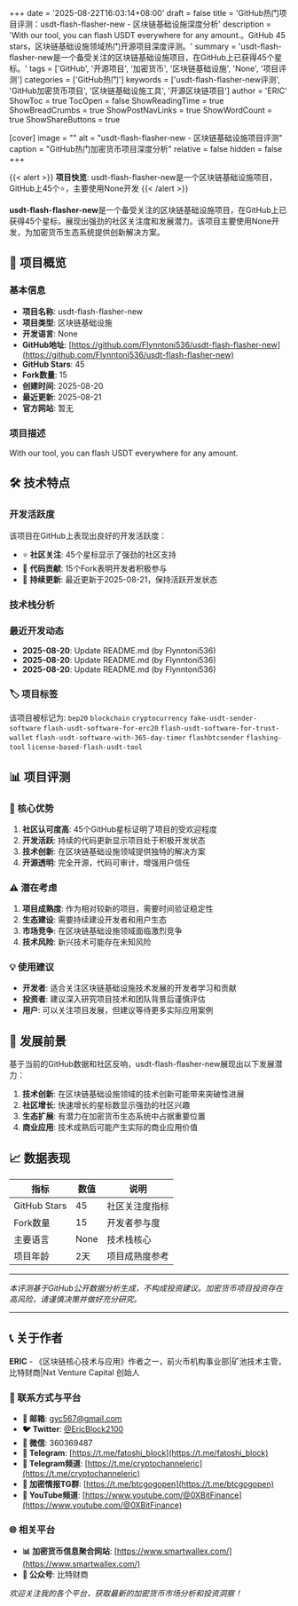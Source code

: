 +++
date = '2025-08-22T16:03:14+08:00'
draft = false
title = 'GitHub热门项目评测：usdt-flash-flasher-new - 区块链基础设施深度分析'
description = 'With our tool, you can flash USDT everywhere for any amount.。GitHub 45 stars，区块链基础设施领域热门开源项目深度评测。'
summary = 'usdt-flash-flasher-new是一个备受关注的区块链基础设施项目，在GitHub上已获得45个星标。'
tags = ['GitHub', '开源项目', '加密货币', '区块链基础设施', 'None', '项目评测']
categories = ['GitHub热门']
keywords = ['usdt-flash-flasher-new评测', 'GitHub加密货币项目', '区块链基础设施工具', '开源区块链项目']
author = 'ERIC'
ShowToc = true
TocOpen = false
ShowReadingTime = true
ShowBreadCrumbs = true
ShowPostNavLinks = true
ShowWordCount = true
ShowShareButtons = true

[cover]
image = ""
alt = "usdt-flash-flasher-new - 区块链基础设施项目评测"
caption = "GitHub热门加密货币项目深度分析"
relative = false
hidden = false
+++

{{< alert >}}
**项目快览**: usdt-flash-flasher-new是一个区块链基础设施项目，GitHub上45个⭐，主要使用None开发
{{< /alert >}}

**usdt-flash-flasher-new**是一个备受关注的区块链基础设施项目，在GitHub上已获得45个星标，展现出强劲的社区关注度和发展潜力。该项目主要使用None开发，为加密货币生态系统提供创新解决方案。

## 🎯 项目概览

### 基本信息
- **项目名称**: usdt-flash-flasher-new
- **项目类型**: 区块链基础设施
- **开发语言**: None
- **GitHub地址**: [https://github.com/Flynntoni536/usdt-flash-flasher-new](https://github.com/Flynntoni536/usdt-flash-flasher-new)
- **GitHub Stars**: 45
- **Fork数量**: 15
- **创建时间**: 2025-08-20
- **最近更新**: 2025-08-21
- **官方网站**: 暂无

### 项目描述
With our tool, you can flash USDT everywhere for any amount.

## 🛠️ 技术特点

### 开发活跃度
该项目在GitHub上表现出良好的开发活跃度：
- ⭐ **社区关注**: 45个星标显示了强劲的社区支持
- 🔄 **代码贡献**: 15个Fork表明开发者积极参与
- 📅 **持续更新**: 最近更新于2025-08-21，保持活跃开发状态

### 技术栈分析

### 最近开发动态
- **2025-08-20**: Update README.md (by Flynntoni536)
- **2025-08-20**: Update README.md (by Flynntoni536)
- **2025-08-20**: Update README.md (by Flynntoni536)


### 🏷️ 项目标签
该项目被标记为: `bep20` `blockchain` `cryptocurrency` `fake-usdt-sender-software` `flash-usdt-software-for-erc20` `flash-usdt-software-for-trust-wallet` `flash-usdt-software-with-365-day-timer` `flashbtcsender` `flashing-tool` `license-based-flash-usdt-tool`


## 📊 项目评测

### 🎯 核心优势
1. **社区认可度高**: 45个GitHub星标证明了项目的受欢迎程度
2. **开发活跃**: 持续的代码更新显示项目处于积极开发状态
3. **技术创新**: 在区块链基础设施领域提供独特的解决方案
4. **开源透明**: 完全开源，代码可审计，增强用户信任

### ⚠️ 潜在考虑
1. **项目成熟度**: 作为相对较新的项目，需要时间验证稳定性
2. **生态建设**: 需要持续建设开发者和用户生态
3. **市场竞争**: 在区块链基础设施领域面临激烈竞争
4. **技术风险**: 新兴技术可能存在未知风险

### 💡 使用建议
- **开发者**: 适合关注区块链基础设施技术发展的开发者学习和贡献
- **投资者**: 建议深入研究项目技术和团队背景后谨慎评估
- **用户**: 可以关注项目发展，但建议等待更多实际应用案例

## 🔮 发展前景

基于当前的GitHub数据和社区反响，usdt-flash-flasher-new展现出以下发展潜力：

1. **技术创新**: 在区块链基础设施领域的技术创新可能带来突破性进展
2. **社区增长**: 快速增长的星标数显示强劲的社区兴趣
3. **生态扩展**: 有潜力在加密货币生态系统中占据重要位置
4. **商业应用**: 技术成熟后可能产生实际的商业应用价值

## 📈 数据表现

| 指标 | 数值 | 说明 |
|------|------|------|
| GitHub Stars | 45 | 社区关注度指标 |
| Fork数量 | 15 | 开发者参与度 |
| 主要语言 | None | 技术栈核心 |
| 项目年龄 | 2天 | 项目成熟度参考 |

---

*本评测基于GitHub公开数据分析生成，不构成投资建议。加密货币项目投资存在高风险，请谨慎决策并做好充分研究。*

---

## 📞 关于作者

**ERIC** - 《区块链核心技术与应用》作者之一，前火币机构事业部|矿池技术主管，比特财商|Nxt Venture Capital 创始人

### 🔗 联系方式与平台

- **📧 邮箱**: [gyc567@gmail.com](mailto:gyc567@gmail.com)
- **🐦 Twitter**: [@EricBlock2100](https://twitter.com/EricBlock2100)
- **💬 微信**: 360369487
- **📱 Telegram**: [https://t.me/fatoshi_block](https://t.me/fatoshi_block)
- **📢 Telegram频道**: [https://t.me/cryptochanneleric](https://t.me/cryptochanneleric)
- **👥 加密情报TG群**: [https://t.me/btcgogopen](https://t.me/btcgogopen)
- **🎥 YouTube频道**: [https://www.youtube.com/@0XBitFinance](https://www.youtube.com/@0XBitFinance)

### 🌐 相关平台

- **📊 加密货币信息聚合网站**: [https://www.smartwallex.com/](https://www.smartwallex.com/)
- **📖 公众号**: 比特财商

*欢迎关注我的各个平台，获取最新的加密货币市场分析和投资洞察！*
